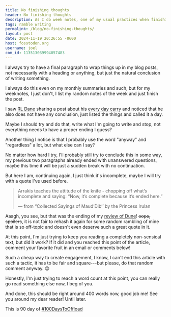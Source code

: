 ```yaml
---
title: No finishing thoughts
header: No finishing thoughts
description: As I do week notes, one of my usual practices when finishing my blog posts is no longer needed, a conclusion
tags: ramble writing
permalink: /blog/no-finishing-thoughts/
layout: post
date: 2024-11-19 20:26:55 -0600
host: fosstodon.org
username: joel
com_id: 113513039994057483
---
```


I always try to have a final paragraph to wrap things up in my blog posts, not necessarily with a heading or anything, but just the natural conclusion of writing something.

I always do this even on my monthly summaries and such, but for my weeknotes, I just don't, I list my random notes of the week and just finish the post.

I saw [RL Dane](https://fosstodon.org/@RL_Dane) sharing a post about his [every day carry](https://rldane.space/my-every-day-carry.html) and noticed that he also does not have any conclusion, just listed the things and called it a day.

Maybe I should try and do that, write what I'm going to write and stop, not everything needs to have a proper ending I guess?

Another thing I notice is that I probably use the word "anyway" and "regardless" a lot, but what else can I say?

No matter how hard I try, I'll probably still try to conclude this in some way, my previous two paragraphs already ended with unanswered questions, maybe this time it will be just a sudden break with no continuation.

But here I am, continuing again, I just think it's incomplete, maybe I will try with a quote I've used before.

> Arrakis teaches the attitude of the knife - chopping off what’s incomplete and saying: “Now, it’s complete because it’s ended here.”
>
> — from “Collected Sayings of Maud’Dib’’ by the Princess Irulan

Aaagh, you see, but that was the ending of my [review of Dune](/blog/dune)! ~~oops, spoilers~~, it is not fair to rehash it again for some random rambling of mine that is so off-topic and doesn't even deserve such a great quote in it.

At this point, I'm just trying to keep you reading a completely non-sensical text, but did it work? If it did and you reached this point of the article, comment your favorite fruit in an email or comments below!

Such a cheap way to create engagement, I know, I can't end this article with such a tactic, it has to be fair and square---but please, do that random comment anyway. 😉

Honestly, I'm just trying to reach a word count at this point, you can really go read something else now, I beg of you.

And done, this should be right around 400 words now, good job me! See you around my dear reader! Until later.

This is 90 day of [#100DaysToOffload](https://100daystooffload.com)
